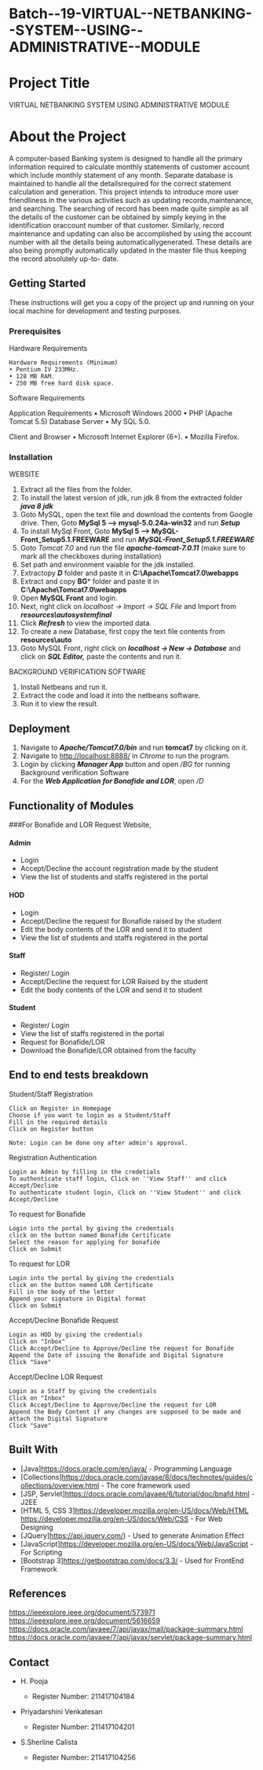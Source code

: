 # Batch--19-VIRTUAL--NETBANKING--SYSTEM--USING--ADMINISTRATIVE--MODULE

# Project Title

VIRTUAL NETBANKING SYSTEM USING ADMINISTRATIVE MODULE


# About the Project

A computer-based Banking system is designed to handle all the primary information required to calculate monthly statements of customer account which include monthly
statement of any month. Separate database is maintained to handle all the detailsrequired for the correct statement calculation and generation. This project intends to
introduce more user friendliness in the various activities such as updating records,maintenance, and searching. The searching of record has been made quite simple as
all the details of the customer can be obtained by simply keying in the identification oraccount number of that customer. Similarly, record maintenance and updating can also be accomplished by using the account number with all the details being automaticallygenerated. These details are also being promptly automatically updated in the master file thus keeping the record absolutely up-to- date. 


## Getting Started

These instructions will get you a copy of the project up and running on your local machine for development and testing purposes.


### Prerequisites

Hardware Requirements

```
Hardware Requirements (Minimum)
• Pentium IV 233MHz.
• 128 MB RAM.
• 250 MB free hard disk space.

```
Software Requirements

Application Requirements
• Microsoft Windows 2000
• PHP (Apache Tomcat 5.5)
Database Server
• My SQL 5.0.

Client and Browser 
• Microsoft Internet Explorer (6+).
• Mozilla Firefox.


### Installation

WEBSITE
1. Extract all the files from the folder.
2. To install the latest version of jdk, run jdk 8 from the extracted folder ***java 8 jdk***
3. Goto MySQL, open the text file and download the contents from Google drive. Then, Goto **MySql 5 --> mysql-5.0.24a-win32** and run ***Setup***
4. To install MySql Front, Goto **MySql 5 --> MySQL-Front_Setup5.1.FREEWARE** and run ***MySQL-Front_Setup5.1.FREEWARE***
5. Goto *Tomcat 7.0* and run the file ***apache-tomcat-7.0.11*** (make sure to mark all the checkboxes during installation)
6. Set path and environment vaiable for the jdk installed. 
7. Extractopy ***D*** folder and paste it in **C:\Apache\Tomcat7.0\webapps**
8. Extract and copy **BG*** folder and paste it in **C:\Apache\Tomcat7.0\webapps**
9. Open **MySQL Front** and login.
10. Next, right click on *localhost -> Import -> SQL File* and Import from ***resources\autosystemfinal***
11. Click ***Refresh*** to view the imported data.
12. To create a new Database, first copy the text file contents from **resources\auto**
13. Goto MySQL Front, right click on ***localhost -> New -> Database*** and click on ***SQL Editor,*** paste the contents and run it.

BACKGROUND VERIFICATION SOFTWARE
1. Install Netbeans and run it.
2. Extract the code and load it into the netbeans software.
3. Run it to view the result.


## Deployment

1. Navigate to ***Apache/Tomcat7.0/bin*** and run **tomcat7** by clicking on it.
2. Navigate to <http://localhost:8888/> in *Chrome* to run the program.
3. Login by clicking ***Manager App*** button and open */BG* for running Background verification Software
4. For the ***Web Application for Bonafide and LOR***, open */D*


## Functionality of Modules 

###For Bonafide and LOR Request Website,

#### Admin
  - Login
  - Accept/Decline the account registration made by the student
  - View the list of students and staffs registered in the portal

#### HOD
  - Login
  - Accept/Decline the request for Bonafide raised by the student
  - Edit the body contents of the LOR and send it to student
  - View the list of students and staffs registered in the portal

#### Staff
  - Register/ Login
  - Accept/Decline the request for LOR Raised by the student
  - Edit the body contents of the LOR and send it to student

#### Student
  - Register/ Login
  - View the list of staffs registered in the portal
  - Request for Bonafide/LOR
  - Download the Bonafide/LOR obtained from the faculty

 

## End to end tests breakdown

Student/Staff Registration

```
Click on Register in Homepage
Choose if you want to login as a Student/Staff
Fill in the required details
Click on Register button

Note: Login can be done ony after admin's approval.
```
Registration Authentication

```
Login as Admin by filling in the credetials
To authenticate staff login, Click on ''View Staff'' and click Accept/Decline
To authenticate student login, Click on ''View Student'' and click Accept/Decline
```

To request for Bonafide

```
Login into the portal by giving the credentials
click on the button named Bonafide Certificate
Select the reason for applying for bonafide
Click on Submit
```
To request for LOR

```
Login into the portal by giving the credentials
click on the button named LOR Certificate
Fill in the body of the letter
Append your signature in Digital format
Click on Submit
```
Accept/Decline Bonafide Request

```
Login as HOD by giving the credentials
Click on "Inbox"
Click Accept/Decline to Approve/Decline the request for Bonafide
Append the Date of issuing the Bonafide and Digital Signature
Click "Save"
```
Accept/Decline LOR Request

```
Login as a Staff by giving the credentials
Click on "Inbox"
Click Accept/Decline to Approve/Decline the request for LOR
Append the Body Content if any changes are supposed to be made and attach the Digital Signature
Click "Save"
```


## Built With

* [Java]<https://docs.oracle.com/en/java/> - Programming Language
* [Collections]<https://docs.oracle.com/javase/8/docs/technotes/guides/collections/overview.html> - The core framework used
* [JSP, Servlet]<https://docs.oracle.com/javaee/6/tutorial/doc/bnafd.html> - J2EE
* [HTML 5, CSS 3]<https://developer.mozilla.org/en-US/docs/Web/HTML> <https://developer.mozilla.org/en-US/docs/Web/CSS> - For Web Designing
* [JQuery]<https://api.jquery.com/>) - Used to generate Animation Effect
* [JavaScript]<https://developer.mozilla.org/en-US/docs/Web/JavaScript> - For Scripting
* [Bootstrap 3]<https://getbootstrap.com/docs/3.3/> - Used for FrontEnd Framework



## References

<https://ieeexplore.ieee.org/document/573971>
<https://ieeexplore.ieee.org/document/5616659>
<https://docs.oracle.com/javaee/7/api/javax/mail/package-summary.html>
<https://docs.oracle.com/javaee/7/api/javax/servlet/package-summary.html>


## Contact

* H. Pooja 
  - Register Number: 211417104184

* Priyadarshini Venkatesan 
  - Register Number: 211417104201

* S.Sherline Calista 
  - Register Number: 211417104256
